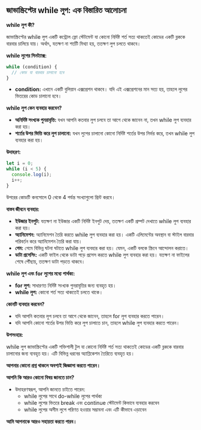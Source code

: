 ## জাভাস্ক্রিপ্টের while লুপ: এক বিস্তারিত আলোচনা

**while লুপ কী?**

জাভাস্ক্রিপ্টের while লুপ একটি কন্ট্রোল ফ্লো স্টেটমেন্ট যা কোনো নির্দিষ্ট শর্ত সত্য থাকতেই কোডের একটি ব্লককে বারবার চালিয়ে যায়। অর্থাৎ, যতক্ষণ না শর্তটি মিথ্যা হয়, ততক্ষণ লুপ চলতে থাকবে।

**while লুপের সিনট্যাক্স:**

```javascript
while (condition) {
  // কোড যা বারবার চালানো হবে
}
```

* **condition:** এখানে একটি বুলিয়ান এক্সপ্রেশন থাকবে। যদি এই এক্সপ্রেশনের মান সত্য হয়, তাহলে লুপের ভিতরের কোড চালানো হবে।

**while লুপ কেন ব্যবহার করবেন?**

* **অনির্দিষ্ট সংখ্যক পুনরাবৃত্তি:** যখন আপনি কতবার লুপ চলবে তা আগে থেকে জানেন না, তখন while লুপ ব্যবহার করা হয়।
* **শর্তের উপর ভিত্তি করে লুপ চালানো:** যখন লুপের চালানো কোনো নির্দিষ্ট শর্তের উপর নির্ভর করে, তখন while লুপ ব্যবহার করা হয়।

**উদাহরণ:**

```javascript
let i = 0;
while (i < 5) {
  console.log(i);
  i++;
}
```

উপরের কোডটি কনসোলে 0 থেকে 4 পর্যন্ত সংখ্যাগুলো প্রিন্ট করবে।

**বাস্তব জীবনে ব্যবহার:**

* **ইউজার ইনপুট:** যতক্ষণ না ইউজার একটি নির্দিষ্ট ইনপুট দেয়, ততক্ষণ একটি প্রম্পট দেখাতে while লুপ ব্যবহার করা হয়।
* **অ্যানিমেশন:** অ্যানিমেশন তৈরি করতে while লুপ ব্যবহার করা হয়। একটি এলিমেন্টের অবস্থান বা স্টাইল বারবার পরিবর্তন করে অ্যানিমেশন তৈরি করা যায়।
* **গেম:** গেমে বিভিন্ন ঘটনা ঘটাতে while লুপ ব্যবহার করা হয়। যেমন, একটি বলকে স্ক্রিনে আন্দোলন করাতে।
* **ডাটা প্রসেসিং:** একটি ফাইল থেকে ডাটা পড়ে প্রসেস করতে while লুপ ব্যবহার করা হয়। যতক্ষণ না ফাইলের শেষে পৌঁছায়, ততক্ষণ ডাটা পড়তে থাকবে।

**while লুপ এবং for লুপের মধ্যে পার্থক্য:**

* **for লুপ:** সাধারণত নির্দিষ্ট সংখ্যক পুনরাবৃত্তির জন্য ব্যবহৃত হয়।
* **while লুপ:** কোনো শর্ত সত্য থাকতেই চলতে থাকে।

**কোনটি ব্যবহার করবেন?**

* যদি আপনি কতবার লুপ চলবে তা আগে থেকে জানেন, তাহলে for লুপ ব্যবহার করতে পারেন।
* যদি আপনি কোনো শর্তের উপর ভিত্তি করে লুপ চালাতে চান, তাহলে while লুপ ব্যবহার করতে পারেন।

**উপসংহার:**

while লুপ জাভাস্ক্রিপ্টের একটি শক্তিশালী টুল যা কোনো নির্দিষ্ট শর্ত সত্য থাকতেই কোডের একটি ব্লককে বারবার চালানোর জন্য ব্যবহৃত হয়। এটি বিভিন্ন ধরনের অ্যাপ্লিকেশন তৈরিতে ব্যবহৃত হয়।

**আপনার কোনো প্রশ্ন থাকলে অবশ্যই জিজ্ঞাসা করতে পারেন।**

**আপনি কি আরও কোনো বিষয় জানতে চান?** 
* উদাহরণস্বরূপ, আপনি জানতে চাইতে পারেন:
    * while লুপের সাথে do-while লুপের পার্থক্য
    * while লুপের ভিতরে break এবং continue স্টেটমেন্ট কিভাবে ব্যবহার করবেন
    * while লুপের অসীম লুপে পরিণত হওয়ার সম্ভাবনা এবং এটি কীভাবে এড়াবেন

**আমি আপনাকে আরও সহায়তা করতে পারব।** 

